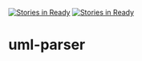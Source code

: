 [![Stories in Ready](https://badge.waffle.io/SamJaylnn/UML-Parser.png?label=ready&title=Ready)](https://waffle.io/SamJaylnn/UML-Parser)
[![Stories in Ready](https://badge.waffle.io/sidgore/uml-parser.png?label=ready&title=Ready)](https://waffle.io/sidgore/uml-parser)
# uml-parser